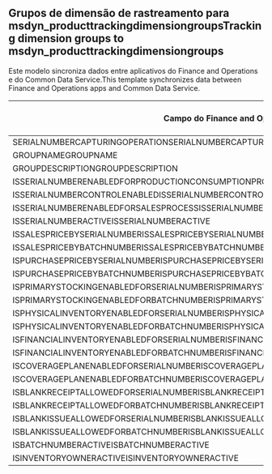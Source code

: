 ## <a name="tracking-dimension-groups-to-msdyn_producttrackingdimensiongroups"></a><span data-ttu-id="49e9a-101">Grupos de dimensão de rastreamento para msdyn_producttrackingdimensiongroups</span><span class="sxs-lookup"><span data-stu-id="49e9a-101">Tracking dimension groups to msdyn_producttrackingdimensiongroups</span></span>

<span data-ttu-id="49e9a-102">Este modelo sincroniza dados entre aplicativos do Finance and Operations e do Common Data Service.</span><span class="sxs-lookup"><span data-stu-id="49e9a-102">This template synchronizes data between Finance and Operations apps and Common Data Service.</span></span>

<span data-ttu-id="49e9a-103">Campo do Finance and Operations</span><span class="sxs-lookup"><span data-stu-id="49e9a-103">Finance and Operations field</span></span> | <span data-ttu-id="49e9a-104">Tipo de mapa</span><span class="sxs-lookup"><span data-stu-id="49e9a-104">Map type</span></span> | <span data-ttu-id="49e9a-105">Outro campo Dynamics 365</span><span class="sxs-lookup"><span data-stu-id="49e9a-105">Other Dynamics 365 field</span></span> | <span data-ttu-id="49e9a-106">Valor padrão</span><span class="sxs-lookup"><span data-stu-id="49e9a-106">Default value</span></span>
---|---|---|---
<span data-ttu-id="49e9a-107">SERIALNUMBERCAPTURINGOPERATION</span><span class="sxs-lookup"><span data-stu-id="49e9a-107">SERIALNUMBERCAPTURINGOPERATION</span></span> | >< | <span data-ttu-id="49e9a-108">msdyn_serialnumbercapturingoperation</span><span class="sxs-lookup"><span data-stu-id="49e9a-108">msdyn_serialnumbercapturingoperation</span></span> | 
<span data-ttu-id="49e9a-109">GROUPNAME</span><span class="sxs-lookup"><span data-stu-id="49e9a-109">GROUPNAME</span></span> | = | <span data-ttu-id="49e9a-110">msdyn_groupname</span><span class="sxs-lookup"><span data-stu-id="49e9a-110">msdyn_groupname</span></span> | 
<span data-ttu-id="49e9a-111">GROUPDESCRIPTION</span><span class="sxs-lookup"><span data-stu-id="49e9a-111">GROUPDESCRIPTION</span></span> | = | <span data-ttu-id="49e9a-112">msdyn_groupdescription</span><span class="sxs-lookup"><span data-stu-id="49e9a-112">msdyn_groupdescription</span></span> | 
<span data-ttu-id="49e9a-113">ISSERIALNUMBERENABLEDFORPRODUCTIONCONSUMPTIONPROCESS</span><span class="sxs-lookup"><span data-stu-id="49e9a-113">ISSERIALNUMBERENABLEDFORPRODUCTIONCONSUMPTIONPROCESS</span></span> | >< | <span data-ttu-id="49e9a-114">msdyn_issnenabledforpcprocess</span><span class="sxs-lookup"><span data-stu-id="49e9a-114">msdyn_issnenabledforpcprocess</span></span> | 
<span data-ttu-id="49e9a-115">ISSERIALNUMBERCONTROLENABLED</span><span class="sxs-lookup"><span data-stu-id="49e9a-115">ISSERIALNUMBERCONTROLENABLED</span></span> | >< | <span data-ttu-id="49e9a-116">msdyn_isserialnumbercontrolenabled</span><span class="sxs-lookup"><span data-stu-id="49e9a-116">msdyn_isserialnumbercontrolenabled</span></span> | 
<span data-ttu-id="49e9a-117">ISSERIALNUMBERENABLEDFORSALESPROCESS</span><span class="sxs-lookup"><span data-stu-id="49e9a-117">ISSERIALNUMBERENABLEDFORSALESPROCESS</span></span> | >< | <span data-ttu-id="49e9a-118">msdyn_isserialnumberenabledforsalesprocess</span><span class="sxs-lookup"><span data-stu-id="49e9a-118">msdyn_isserialnumberenabledforsalesprocess</span></span> | 
<span data-ttu-id="49e9a-119">ISSERIALNUMBERACTIVE</span><span class="sxs-lookup"><span data-stu-id="49e9a-119">ISSERIALNUMBERACTIVE</span></span> | >< | <span data-ttu-id="49e9a-120">msdyn_isserialnumberactive</span><span class="sxs-lookup"><span data-stu-id="49e9a-120">msdyn_isserialnumberactive</span></span> | 
<span data-ttu-id="49e9a-121">ISSALESPRICEBYSERIALNUMBER</span><span class="sxs-lookup"><span data-stu-id="49e9a-121">ISSALESPRICEBYSERIALNUMBER</span></span> | >< | <span data-ttu-id="49e9a-122">msdyn_issalespricebyserialnumber</span><span class="sxs-lookup"><span data-stu-id="49e9a-122">msdyn_issalespricebyserialnumber</span></span> | 
<span data-ttu-id="49e9a-123">ISSALESPRICEBYBATCHNUMBER</span><span class="sxs-lookup"><span data-stu-id="49e9a-123">ISSALESPRICEBYBATCHNUMBER</span></span> | >< | <span data-ttu-id="49e9a-124">msdyn_issalespricebybatchnumber</span><span class="sxs-lookup"><span data-stu-id="49e9a-124">msdyn_issalespricebybatchnumber</span></span> | 
<span data-ttu-id="49e9a-125">ISPURCHASEPRICEBYSERIALNUMBER</span><span class="sxs-lookup"><span data-stu-id="49e9a-125">ISPURCHASEPRICEBYSERIALNUMBER</span></span> | >< | <span data-ttu-id="49e9a-126">msdyn_ispurchasepricebyserialnumber</span><span class="sxs-lookup"><span data-stu-id="49e9a-126">msdyn_ispurchasepricebyserialnumber</span></span> | 
<span data-ttu-id="49e9a-127">ISPURCHASEPRICEBYBATCHNUMBER</span><span class="sxs-lookup"><span data-stu-id="49e9a-127">ISPURCHASEPRICEBYBATCHNUMBER</span></span> | >< | <span data-ttu-id="49e9a-128">msdyn_ispurchasepricebybatchnumber</span><span class="sxs-lookup"><span data-stu-id="49e9a-128">msdyn_ispurchasepricebybatchnumber</span></span> | 
<span data-ttu-id="49e9a-129">ISPRIMARYSTOCKINGENABLEDFORSERIALNUMBER</span><span class="sxs-lookup"><span data-stu-id="49e9a-129">ISPRIMARYSTOCKINGENABLEDFORSERIALNUMBER</span></span> | >< | <span data-ttu-id="49e9a-130">msdyn_isprimarystockingenabledforsn</span><span class="sxs-lookup"><span data-stu-id="49e9a-130">msdyn_isprimarystockingenabledforsn</span></span> | 
<span data-ttu-id="49e9a-131">ISPRIMARYSTOCKINGENABLEDFORBATCHNUMBER</span><span class="sxs-lookup"><span data-stu-id="49e9a-131">ISPRIMARYSTOCKINGENABLEDFORBATCHNUMBER</span></span> | >< | <span data-ttu-id="49e9a-132">msdyn_isprimarystockingenabledforbn</span><span class="sxs-lookup"><span data-stu-id="49e9a-132">msdyn_isprimarystockingenabledforbn</span></span> | 
<span data-ttu-id="49e9a-133">ISPHYSICALINVENTORYENABLEDFORSERIALNUMBER</span><span class="sxs-lookup"><span data-stu-id="49e9a-133">ISPHYSICALINVENTORYENABLEDFORSERIALNUMBER</span></span> | >< | <span data-ttu-id="49e9a-134">msdyn_isphysicalinventoryenabledforsn</span><span class="sxs-lookup"><span data-stu-id="49e9a-134">msdyn_isphysicalinventoryenabledforsn</span></span> | 
<span data-ttu-id="49e9a-135">ISPHYSICALINVENTORYENABLEDFORBATCHNUMBER</span><span class="sxs-lookup"><span data-stu-id="49e9a-135">ISPHYSICALINVENTORYENABLEDFORBATCHNUMBER</span></span> | >< | <span data-ttu-id="49e9a-136">msdyn_isphysicalinventoryenabledforbn</span><span class="sxs-lookup"><span data-stu-id="49e9a-136">msdyn_isphysicalinventoryenabledforbn</span></span> | 
<span data-ttu-id="49e9a-137">ISFINANCIALINVENTORYENABLEDFORSERIALNUMBER</span><span class="sxs-lookup"><span data-stu-id="49e9a-137">ISFINANCIALINVENTORYENABLEDFORSERIALNUMBER</span></span> | >< | <span data-ttu-id="49e9a-138">msdyn_isfinancialinventoryenabledforsn</span><span class="sxs-lookup"><span data-stu-id="49e9a-138">msdyn_isfinancialinventoryenabledforsn</span></span> | 
<span data-ttu-id="49e9a-139">ISFINANCIALINVENTORYENABLEDFORBATCHNUMBER</span><span class="sxs-lookup"><span data-stu-id="49e9a-139">ISFINANCIALINVENTORYENABLEDFORBATCHNUMBER</span></span> | >< | <span data-ttu-id="49e9a-140">msdyn_isfinancialinventoryenabledforbn</span><span class="sxs-lookup"><span data-stu-id="49e9a-140">msdyn_isfinancialinventoryenabledforbn</span></span> | 
<span data-ttu-id="49e9a-141">ISCOVERAGEPLANENABLEDFORSERIALNUMBER</span><span class="sxs-lookup"><span data-stu-id="49e9a-141">ISCOVERAGEPLANENABLEDFORSERIALNUMBER</span></span> | >< | <span data-ttu-id="49e9a-142">msdyn_iscoverageplanenabledforserialnumber</span><span class="sxs-lookup"><span data-stu-id="49e9a-142">msdyn_iscoverageplanenabledforserialnumber</span></span> | 
<span data-ttu-id="49e9a-143">ISCOVERAGEPLANENABLEDFORBATCHNUMBER</span><span class="sxs-lookup"><span data-stu-id="49e9a-143">ISCOVERAGEPLANENABLEDFORBATCHNUMBER</span></span> | >< | <span data-ttu-id="49e9a-144">msdyn_iscoverageplanenabledforbatchnumber</span><span class="sxs-lookup"><span data-stu-id="49e9a-144">msdyn_iscoverageplanenabledforbatchnumber</span></span> | 
<span data-ttu-id="49e9a-145">ISBLANKRECEIPTALLOWEDFORSERIALNUMBER</span><span class="sxs-lookup"><span data-stu-id="49e9a-145">ISBLANKRECEIPTALLOWEDFORSERIALNUMBER</span></span> | >< | <span data-ttu-id="49e9a-146">msdyn_isblankreceiptallowedforserialnumber</span><span class="sxs-lookup"><span data-stu-id="49e9a-146">msdyn_isblankreceiptallowedforserialnumber</span></span> | 
<span data-ttu-id="49e9a-147">ISBLANKRECEIPTALLOWEDFORBATCHNUMBER</span><span class="sxs-lookup"><span data-stu-id="49e9a-147">ISBLANKRECEIPTALLOWEDFORBATCHNUMBER</span></span> | >< | <span data-ttu-id="49e9a-148">msdyn_isblankreceiptallowedforbatchnumber</span><span class="sxs-lookup"><span data-stu-id="49e9a-148">msdyn_isblankreceiptallowedforbatchnumber</span></span> | 
<span data-ttu-id="49e9a-149">ISBLANKISSUEALLOWEDFORSERIALNUMBER</span><span class="sxs-lookup"><span data-stu-id="49e9a-149">ISBLANKISSUEALLOWEDFORSERIALNUMBER</span></span> | >< | <span data-ttu-id="49e9a-150">msdyn_isblankissueallowedforserialnumber</span><span class="sxs-lookup"><span data-stu-id="49e9a-150">msdyn_isblankissueallowedforserialnumber</span></span> | 
<span data-ttu-id="49e9a-151">ISBLANKISSUEALLOWEDFORBATCHNUMBER</span><span class="sxs-lookup"><span data-stu-id="49e9a-151">ISBLANKISSUEALLOWEDFORBATCHNUMBER</span></span> | >< | <span data-ttu-id="49e9a-152">msdyn_isblankissueallowedforbatchnumber</span><span class="sxs-lookup"><span data-stu-id="49e9a-152">msdyn_isblankissueallowedforbatchnumber</span></span> | 
<span data-ttu-id="49e9a-153">ISBATCHNUMBERACTIVE</span><span class="sxs-lookup"><span data-stu-id="49e9a-153">ISBATCHNUMBERACTIVE</span></span> | >< | <span data-ttu-id="49e9a-154">msdyn_isbatchnumberactive</span><span class="sxs-lookup"><span data-stu-id="49e9a-154">msdyn_isbatchnumberactive</span></span> | 
<span data-ttu-id="49e9a-155">ISINVENTORYOWNERACTIVE</span><span class="sxs-lookup"><span data-stu-id="49e9a-155">ISINVENTORYOWNERACTIVE</span></span> | >< | <span data-ttu-id="49e9a-156">msdyn_isinventoryowneractive</span><span class="sxs-lookup"><span data-stu-id="49e9a-156">msdyn_isinventoryowneractive</span></span> | 
